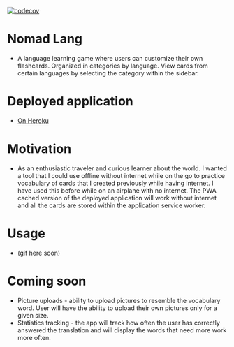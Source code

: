[![codecov](https://codecov.io/gh/Dj-Viking/Nomad-Lang/branch/main/graph/badge.svg?token=X4CXPYZE2O)](https://codecov.io/gh/Dj-Viking/Nomad-Lang)

# Nomad Lang
* A language learning game where users can customize their own flashcards. Organized in categories by language. View cards from certain languages by selecting the category within the sidebar.

# Deployed application 
* <a href="https://nomad-lang.herokuapp.com" rel="noopener noreferrer">
  On Heroku
</a>

# Motivation
* As an enthusiastic traveler and curious learner about the world. I wanted a tool that I could use offline without internet while on the go to practice vocabulary of cards that I created previously while having internet. I have used this before while on an airplane with no internet. The PWA cached version of the deployed application will work without internet and all the cards are stored within the application service worker.

# Usage

* (gif here soon)


# Coming soon
* Picture uploads - ability to upload pictures to resemble the vocabulary word. User will have the ability to upload their own pictures only for a given size. 
* Statistics tracking - the app will track how often the user has correctly answered the translation and will display the words that need more work more often. 
